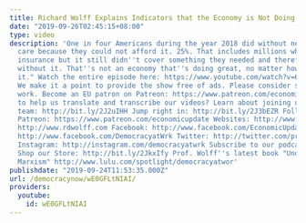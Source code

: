 ```yaml
---
title: Richard Wolff Explains Indicators that the Economy is Not Doing Great
date: "2019-09-26T02:45:15+08:00"
type: video
description: 'One in four Americans during the year 2018 did without needed medical
  care because they could not afford it. 25%. That includes millions who have medical
  insurance but it still didn''t cover something they needed and therefore they did
  without it. That''s not an economy that''s doing great, no matter how you slice
  it." Watch the entire episode here: https://www.youtube.com/watch?v=6W0723KubVA
  We make it a point to provide the show free of ads. Please consider supporting our
  work. Become an EU patron on Patreon: https://www.patreon.com/economicupdate Want
  to help us translate and transcribe our videos? Learn about joining our translation
  team: http://bit.ly/2J2uIHH Jump right in: http://bit.ly/2J3bEZR Follow us ONLINE:
  Patreon: https://www.patreon.com/economicupdate Websites: http://www.democracyatwork.info/economicupdate
  http://www.rdwolff.com Facebook: http://www.facebook.com/EconomicUpdate http://www.facebook.com/RichardDWolff
  http://www.facebook.com/DemocracyatWrk Twitter: http://twitter.com/profwolff http://twitter.com/democracyatwrk
  Instagram: http://instagram.com/democracyatwrk Subscribe to our podcast: http://economicupdate.libsyn.com
  Shop our Store: http://bit.ly/2JkxIfy Prof. Wolff''s latest book "Understanding
  Marxism" http://www.lulu.com/spotlight/democracyatwor'
publishdate: "2019-09-24T11:53:35.000Z"
url: /democracynow/wE0GFLtNIAI/
providers:
  youtube:
    id: wE0GFLtNIAI
---
```


